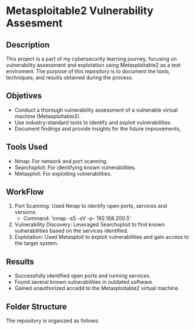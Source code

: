 # Metasploitable2 Vulnerability Assesment

## Description
This project is a part of my cybersecurity learning journey, focusing on vulnerability assessment and explotation using Metasploitable2 as a test enviroment. The purpose of this repository is to document the tools, techniques, and results obtained during the process.

## Objetives
- Conduct a thorough vulnerability assessment of a vulnerable virtual machine (Metasploitable2).
- Use industry-standard tools to identify and exploit vulnerabilities.
- Document findings and provide insights for the future improvements,

## Tools Used
- Nmap: For network and port scanning.
- Searchsploit: For identifying known vulnerabilities.
- Metasploit: For exploiting vulnerabilities.

## WorkFlow
1. Port Scanning: Used Nmap to identify open ports, services and versions.
   - Command: 'nmap -sS -sV -p- 192.168.200.5'
2. Vulnerability Discovery: Leveraged Searchsploit to find known vulnerabilities based on the services identified.
3. Explotation: Used Metasploit to exploit vulnerabilities and gain access to the target system.

## Results
- Successfully identified open ports and running services.
- Found several known vulnerabilities in outdated software.
- Gained unauthorized accedd to the Metasploitable2 virtual machine.

## Folder Structure
The repository is organized as follows:

